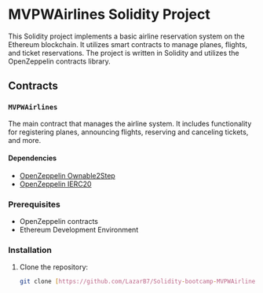 # MVPWAirlines Solidity Project

This Solidity project implements a basic airline reservation system on the Ethereum blockchain. It utilizes smart contracts to manage planes, flights, and ticket reservations. The project is written in Solidity and utilizes the OpenZeppelin contracts library.

## Contracts

### `MVPWAirlines`

The main contract that manages the airline system. It includes functionality for registering planes, announcing flights, reserving and canceling tickets, and more.

#### Dependencies

- [OpenZeppelin Ownable2Step](https://github.com/OpenZeppelin/openzeppelin-contracts/blob/a1948250ab8c441f6d327a65754cb20d2b1b4554/contracts/access/Ownable2Step.sol)
- [OpenZeppelin IERC20](https://github.com/OpenZeppelin/openzeppelin-contracts/blob/master/contracts/token/ERC20/IERC20.sol)

### Prerequisites

- OpenZeppelin contracts
- Ethereum Development Environment

### Installation

1. Clone the repository:

   ```bash
   git clone [https://github.com/LazarB7/Solidity-bootcamp-MVPWAirlines]

